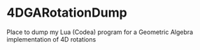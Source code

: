 # 4DGARotationDump
Place to dump my Lua (Codea) program for a Geometric Algebra implementation of 4D rotations
